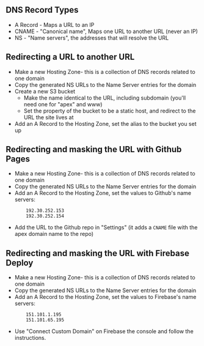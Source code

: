 ## DNS Record Types

* A Record - Maps a URL to an IP
* CNAME - "Canonical name", Maps one URL to another URL (never an IP)
* NS - "Name servers", the addresses that will resolve the URL

## Redirecting a URL to another URL

* Make a new Hosting Zone- this is a collection of DNS records related to one domain
* Copy the generated NS URLs to the Name Server entries for the domain
* Create a new S3 bucket
    * Make the name identical to the URL, including subdomain (you'll need one for "apex" and www)
    * Set the property of the bucket to be a static host, and redirect to the URL the site lives at
* Add an A Record to the Hosting Zone, set the alias to the bucket you set up

## Redirecting and masking the URL with Github Pages

* Make a new Hosting Zone- this is a collection of DNS records related to one domain
* Copy the generated NS URLs to the Name Server entries for the domain
* Add an A Record to the Hosting Zone, set the values to Github's name servers:
    ```
        192.30.252.153 
        192.30.252.154
    ```
* Add the URL to the Github repo in "Settings" (it adds a `CNAME` file with the apex domain name to the repo)

## Redirecting and masking the URL with Firebase Deploy

* Make a new Hosting Zone- this is a collection of DNS records related to one domain
* Copy the generated NS URLs to the Name Server entries for the domain
* Add an A Record to the Hosting Zone, set the values to Firebase's name servers:
    ```
        151.101.1.195 
        151.101.65.195
    ```
* Use "Connect Custom Domain" on Firebase the console and follow the instructions.
